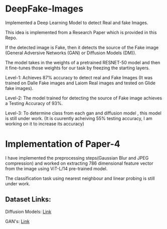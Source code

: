 # DeepFake-Images
Implemented a Deep Learning Model to detect Real and fake Images.

This idea is implemented from a Research Paper which is provided in this Repo.

If the detected image is Fake, then it detects the source of the Fake image (General Adversive Networks (GAN) or Diffusion Models (DM)).

The model takes in the weights of a pretrained RESNET-50 model and then it fine-tunes those weights for our task by freezing the starting layers.

Level-1: Achieves 87% accuracy to detect real and Fake Images (It was trained on Dalle Fake images and Laiom Real images and tested on Glide fake images).

Level-2: The model trained for detecting the source of Fake image achieves a Testing Accuracy of 93%.

Level-3: To determine class from each gan and diffusion model , this model is still under work. (It is cuurently acheiving 55% testing accuracy, I am working on it to increase its accuracy)

# Implementation of Paper-4
I have implemented the preprocessing steps(Gaussian Blur and JPEG compression) and worked on extracting 786 dimensional feature vector from the image using ViT-L/14 pre-trained model.

The classification task using nearest neighbour and linear probing is still under work.

## Dataset Links:

Diffusion Models: [Link](https://drive.google.com/file/d/1FXlGIRh_Ud3cScMgSVDbEWmPDmjcrm1t/view)

GAN's: [Link](https://drive.google.com/file/d/1z_fD3UKgWQyOTZIBbYSaQ-hz4AzUrLC1/view)

